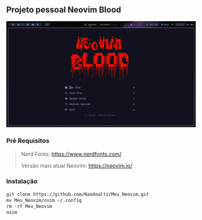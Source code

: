 ## Projeto pessoal Neovim Blood

![Tela inicial](nvim/tela-inicial.png)

### Pré Requisitos

> Nerd Fonts:
> https://www.nerdfonts.com/
> 
> Versão mais atual Neovim:
> https://neovim.io/

### Instalação
```
git clone https://github.com/Nandoaltz/Meu_Neovim.git
mv Meu_Neovim/nvim ~/.config
rm -rf Meu_Neovim
nvim
```
